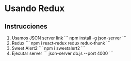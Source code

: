 # Usando Redux

## Instrucciones
1. Usamos JSON server [link](https://github.com/typicode/json-server)
´´´
npm install -g json-server
´´´
2. Redux
´´´
npm i react-redux redux redux-thunk
´´´
3. Sweet Alert2
´´´
npm i sweetalert2
´´´
4. Ejecutar server
´´´
json-server db.js --port 4000
´´´
